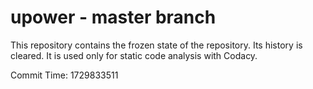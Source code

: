 # upower - master branch

This repository contains the frozen state of the repository.
Its history is cleared. It is used only for static code
analysis with Codacy.

Commit Time: 1729833511